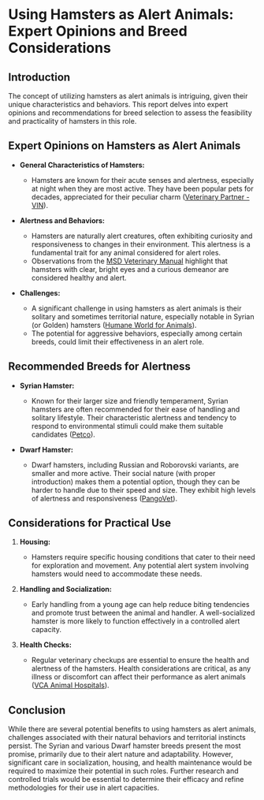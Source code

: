 # Using Hamsters as Alert Animals: Expert Opinions and Breed Considerations

## Introduction
The concept of utilizing hamsters as alert animals is intriguing, given their unique characteristics and behaviors. This report delves into expert opinions and recommendations for breed selection to assess the feasibility and practicality of hamsters in this role.

## Expert Opinions on Hamsters as Alert Animals

- **General Characteristics of Hamsters:**
  - Hamsters are known for their acute senses and alertness, especially at night when they are most active. They have been popular pets for decades, appreciated for their peculiar charm ([Veterinary Partner - VIN](https://veterinarypartner.vin.com/default.aspx?pid=19239&id=4951547)).

- **Alertness and Behaviors:**
  - Hamsters are naturally alert creatures, often exhibiting curiosity and responsiveness to changes in their environment. This alertness is a fundamental trait for any animal considered for alert roles.
  - Observations from the [MSD Veterinary Manual](https://www.merckvetmanual.com/all-other-pets/hamsters/selecting-a-hamster) highlight that hamsters with clear, bright eyes and a curious demeanor are considered healthy and alert.

- **Challenges:**
  - A significant challenge in using hamsters as alert animals is their solitary and sometimes territorial nature, especially notable in Syrian (or Golden) hamsters ([Humane World for Animals](https://www.humaneworld.org/en/resources/would-hamster-make-good-pet-you)).
  - The potential for aggressive behaviors, especially among certain breeds, could limit their effectiveness in an alert role.

## Recommended Breeds for Alertness

- **Syrian Hamster:**
  - Known for their larger size and friendly temperament, Syrian hamsters are often recommended for their ease of handling and solitary lifestyle. Their characteristic alertness and tendency to respond to environmental stimuli could make them suitable candidates ([Petco](https://www.petco.com/content/content-hub/home/articlePages/01/hamster-breeds-which-is-right-for-me.html)).

- **Dwarf Hamster:**
  - Dwarf hamsters, including Russian and Roborovski variants, are smaller and more active. Their social nature (with proper introduction) makes them a potential option, though they can be harder to handle due to their speed and size. They exhibit high levels of alertness and responsiveness ([PangoVet](https://pangovet.com/pet-breeds/hamsters/types-of-hamsters-for-pets/)).

## Considerations for Practical Use

1. **Housing:**
   - Hamsters require specific housing conditions that cater to their need for exploration and movement. Any potential alert system involving hamsters would need to accommodate these needs.

2. **Handling and Socialization:**
   - Early handling from a young age can help reduce biting tendencies and promote trust between the animal and handler. A well-socialized hamster is more likely to function effectively in a controlled alert capacity.

3. **Health Checks:**
   - Regular veterinary checkups are essential to ensure the health and alertness of the hamsters. Health considerations are critical, as any illness or discomfort can affect their performance as alert animals ([VCA Animal Hospitals](https://vcahospitals.com/know-your-pet/owning-a-pet-hamster)).

## Conclusion
While there are several potential benefits to using hamsters as alert animals, challenges associated with their natural behaviors and territorial instincts persist. The Syrian and various Dwarf hamster breeds present the most promise, primarily due to their alert nature and adaptability. However, significant care in socialization, housing, and health maintenance would be required to maximize their potential in such roles. Further research and controlled trials would be essential to determine their efficacy and refine methodologies for their use in alert capacities.